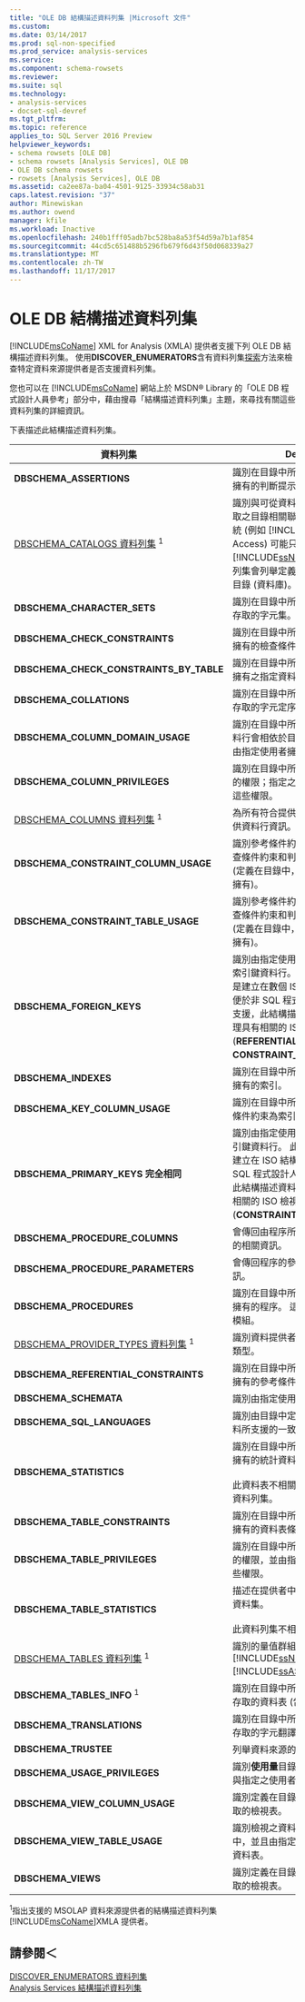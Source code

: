 ```yaml
---
title: "OLE DB 結構描述資料列集 |Microsoft 文件"
ms.custom: 
ms.date: 03/14/2017
ms.prod: sql-non-specified
ms.prod_service: analysis-services
ms.service: 
ms.component: schema-rowsets
ms.reviewer: 
ms.suite: sql
ms.technology:
- analysis-services
- docset-sql-devref
ms.tgt_pltfrm: 
ms.topic: reference
applies_to: SQL Server 2016 Preview
helpviewer_keywords:
- schema rowsets [OLE DB]
- schema rowsets [Analysis Services], OLE DB
- OLE DB schema rowsets
- rowsets [Analysis Services], OLE DB
ms.assetid: ca2ee87a-ba04-4501-9125-33934c58ab31
caps.latest.revision: "37"
author: Minewiskan
ms.author: owend
manager: kfile
ms.workload: Inactive
ms.openlocfilehash: 240b1fff05adb7bc528ba8a53f54d59a7b1af854
ms.sourcegitcommit: 44cd5c651488b5296fb679f6d43f50d068339a27
ms.translationtype: MT
ms.contentlocale: zh-TW
ms.lasthandoff: 11/17/2017
---
```

# <a name="ole-db-schema-rowsets"></a>OLE DB 結構描述資料列集
  [!INCLUDE[msCoName](../../../includes/msconame-md.md)] XML for Analysis (XMLA) 提供者支援下列 OLE DB 結構描述資料列集。 使用**DISCOVER_ENUMERATORS**含有資料列集[探索](../../../analysis-services/xmla/xml-elements-methods-discover.md)方法來檢查特定資料來源提供者是否支援資料列集。  
  
 您也可以在 [!INCLUDE[msCoName](../../../includes/msconame-md.md)] 網站上於 MSDN® Library 的「OLE DB 程式設計人員參考」部分中，藉由搜尋「結構描述資料列集」主題，來尋找有關這些資料列集的詳細資訊。  
  
 下表描述此結構描述資料列集。  
  
|資料列集|Description|  
|------------|-----------------|  
|**DBSCHEMA_ASSERTIONS**|識別在目錄中所定義且由指定使用者所擁有的判斷提示。|  
|[DBSCHEMA_CATALOGS 資料列集](../../../analysis-services/schema-rowsets/ole-db/dbschema-catalogs-rowset.md) <sup>1</sup>|識別與可從資料庫管理系統 (DBMS) 存取之目錄相關聯的實體屬性。 某些系統 (例如 [!INCLUDE[msCoName](../../../includes/msconame-md.md)] Access) 可能只有一個目錄。 對於 [!INCLUDE[ssNoVersion](../../../includes/ssnoversion-md.md)]，這個資料列集會列舉定義在系統資料庫中的所有目錄 (資料庫)。|  
|**DBSCHEMA_CHARACTER_SETS**|識別在目錄中所定義且可由指定使用者存取的字元集。|  
|**DBSCHEMA_CHECK_CONSTRAINTS**|識別在目錄中所定義且由指定使用者所擁有的檢查條件約束。|  
|**DBSCHEMA_CHECK_CONSTRAINTS_BY_TABLE**|識別在目錄中所定義且由指定使用者所擁有之指定資料表的檢查條件約束。|  
|**DBSCHEMA_COLLATIONS**|識別在目錄中所定義且可由指定使用者存取的字元定序。|  
|**DBSCHEMA_COLUMN_DOMAIN_USAGE**|識別在目錄中所定義的資料行，這些資料行會相依於目錄中定義的網域，並且由指定使用者擁有。|  
|**DBSCHEMA_COLUMN_PRIVILEGES**|識別在目錄中所定義資料表之資料行上的權限；指定之使用者可以取得或授與這些權限。|  
|[DBSCHEMA_COLUMNS 資料列集](../../../analysis-services/schema-rowsets/ole-db/dbschema-columns-rowset.md) <sup>1</sup>|為所有符合提供之限制準則的資料行提供資料行資訊。|  
|**DBSCHEMA_CONSTRAINT_COLUMN_USAGE**|識別參考條件約束、唯一條件約束、檢查條件約束和判斷提示所使用的資料行 (定義在目錄中，並且由指定使用者所擁有)。|  
|**DBSCHEMA_CONSTRAINT_TABLE_USAGE**|識別參考條件約束、唯一條件約束、檢查條件約束和判斷提示所使用的資料表 (定義在目錄中，並且由指定使用者所擁有)。|  
|**DBSCHEMA_FOREIGN_KEYS**|識別由指定使用者在目錄中定義的外部索引鍵資料行。 此結構描述資料列集是建立在數個 ISO 結構描述檢視上，以便於非 SQL 程式設計人員使用。 如果支援，此結構描述資料列集必須同步處理具有相關的 ISO 檢視 (**REFERENTIAL_CONSTRAINTS**和**CONSTRAINT_COLUMN_USAGE**)。|  
|**DBSCHEMA_INDEXES**|識別在目錄中所定義且由指定使用者所擁有的索引。|  
|**DBSCHEMA_KEY_COLUMN_USAGE**|識別在目錄中所定義且由指定使用者以條件約束為索引鍵的資料行。|  
|**DBSCHEMA_PRIMARY_KEYS 完全相同**|識別由指定使用者在目錄中定義的主索引鍵資料行。 此結構描述資料列集是建立在 ISO 結構描述檢視上，以便於非 SQL 程式設計人員使用。 如果支援，此結構描述資料列集必須同步處理具有相關的 ISO 檢視 (**CONSTRAINT_COLUMN_USAGE**)。|  
|**DBSCHEMA_PROCEDURE_COLUMNS**|會傳回由程序所傳回資料列集之資料行的相關資訊。|  
|**DBSCHEMA_PROCEDURE_PARAMETERS**|會傳回程序的參數和傳回碼的相關資訊。|  
|**DBSCHEMA_PROCEDURES**|識別在目錄中所定義且由指定使用者所擁有的程序。 這是一種 OLE DB 延伸模組。|  
|[DBSCHEMA_PROVIDER_TYPES 資料列集](../../../analysis-services/schema-rowsets/ole-db/dbschema-provider-types-rowset.md) <sup>1</sup>|識別資料提供者所支援的 (基底) 資料類型。|  
|**DBSCHEMA_REFERENTIAL_CONSTRAINTS**|識別在目錄中所定義且由指定使用者所擁有的參考條件約束。|  
|**DBSCHEMA_SCHEMATA**|識別由指定使用者所擁有的結構描述。|  
|**DBSCHEMA_SQL_LANGUAGES**|識別由目錄中定義的 SQL 實作處理資料所支援的一致性層級、選項和用語。|  
|**DBSCHEMA_STATISTICS**|識別在目錄中所定義且由指定使用者所擁有的統計資料。<br /><br /> 此資料表不相關**TABLE_STATISTICS**資料列集。|  
|**DBSCHEMA_TABLE_CONSTRAINTS**|識別在目錄中所定義且由指定使用者所擁有的資料表條件約束。|  
|**DBSCHEMA_TABLE_PRIVILEGES**|識別在目錄中所定義資料表之資料行上的權限，並由指定使用者取得或授與這些權限。|  
|**DBSCHEMA_TABLE_STATISTICS**|描述在提供者中可用之資料表上的統計資料集。<br /><br /> 此資料列集不相關**統計資料**資料列集。|  
|[DBSCHEMA_TABLES 資料列集](../../../analysis-services/schema-rowsets/ole-db/dbschema-tables-rowset.md) <sup>1</sup>|識別的量值群組和維度內公開為資料表[!INCLUDE[ssNoVersion](../../../includes/ssnoversion-md.md)] [!INCLUDE[ssASnoversion](../../../includes/ssasnoversion-md.md)]。|  
|**DBSCHEMA_TABLES_INFO** <sup>1</sup>|識別在目錄中所定義且可由指定使用者存取的資料表 (包括檢視表)。|  
|**DBSCHEMA_TRANSLATIONS**|識別在目錄中所定義且可由指定使用者存取的字元翻譯。|  
|**DBSCHEMA_TRUSTEE**|列舉資料來源的信任項。|  
|**DBSCHEMA_USAGE_PRIVILEGES**|識別**使用量**目錄中所定義且可用或已授與指定之使用者的物件上的權限。|  
|**DBSCHEMA_VIEW_COLUMN_USAGE**|識別定義在目錄中且可由指定使用者存取的檢視表。|  
|**DBSCHEMA_VIEW_TABLE_USAGE**|識別檢視之資料表 (定義在資料庫目錄中，並且由指定使用者所擁有) 相依的資料表。|  
|**DBSCHEMA_VIEWS**|識別定義在目錄中且可由指定使用者存取的檢視表。|  
  
 <sup>1</sup>指出支援的 MSOLAP 資料來源提供者的結構描述資料列集[!INCLUDE[msCoName](../../../includes/msconame-md.md)]XMLA 提供者。  
  
## <a name="see-also"></a>請參閱＜  
 [DISCOVER_ENUMERATORS 資料列集](../../../analysis-services/schema-rowsets/xml/discover-enumerators-rowset.md)   
 [Analysis Services 結構描述資料列集](../../../analysis-services/schema-rowsets/analysis-services-schema-rowsets.md)  
  
  
